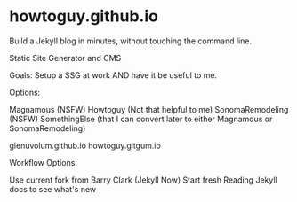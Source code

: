 # howtoguy.github.io
Build a Jekyll blog in minutes, without touching the command line.

Static Site Generator and CMS

Goals: Setup a SSG at work AND have it be useful to me.

Options:

Magnamous (NSFW)
Howtoguy (Not that helpful to me)
SonomaRemodeling (NSFW)
SomethingElse (that I can convert later to either Magnamous or SonomaRemodeling)

glenuvolum.github.io
howtoguy.gitgum.io

Workflow Options:

Use current fork from Barry Clark (Jekyll Now)
Start fresh
Reading Jekyll docs to see what's new
